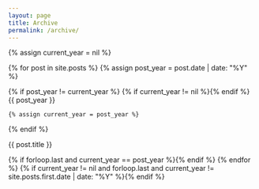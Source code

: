 ```yaml
---
layout: page
title: Archive
permalink: /archive/
---
```



{% assign current_year = nil %}

{% for post in site.posts %}
  {% assign post_year = post.date | date: "%Y" %}
  
  {% if post_year != current_year %}
    {% if current_year != nil %}{% endif %}
    {{ post_year }}
    
    {% assign current_year = post_year %}
  {% endif %}
  
  {{ post.title }}
  
  {% if forloop.last and current_year == post_year %}{% endif %}
{% endfor %}
{% if current_year != nil and forloop.last and current_year != site.posts.first.date | date: "%Y" %}{% endif %}